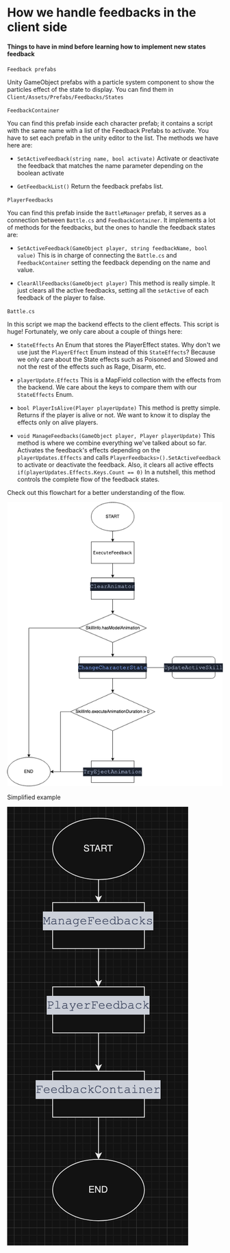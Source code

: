 # How we handle feedbacks in the client side

#### Things to have in mind before learning how to implement new states feedback

`Feedback prefabs` 

Unity GameObject prefabs with a particle system component to show the particles effect of the state to display. You can find them in `Client/Assets/Prefabs/Feedbacks/States`

`FeedbackContainer`

You can find this prefab inside each character prefab; it contains a script with the same name with a list of the Feedback Prefabs to activate. You have to set each prefab in the unity editor to the list. The methods we have here are:
- `SetActiveFeedback(string name, bool activate)` Activate or deactivate the feedback that matches the name parameter depending on the boolean activate

- `GetFeedbackList()` Return the feedback prefabs list.

`PlayerFeedbacks`


You can find this prefab inside the `BattleManager` prefab, it serves as a connection between `Battle.cs` and `FeedbackContainer`. It implements a lot of methods for the feedbacks, but the ones to handle the feedback states are:

- `SetActiveFeedback(GameObject player, string feedbackName, bool value)` This is in charge of connecting the `Battle.cs` and `FeedbackContainer` setting the feedback depending on the name and value.

- `ClearAllFeedbacks(GameObject player)` This method is really simple. It just clears all the active feedbacks, setting all the `setActive` of each feedback of the player to false.


`Battle.cs`

In this script we map the backend effects to the client effects. This script is huge! Fortunately, we only care about a couple of things here:

- `StateEffects` 
An Enum that stores the PlayerEffect states.
 Why don't we use just the `PlayerEffect` Enum instead of this `StateEffects`? Because we only care about the State effects such as Poisoned and Slowed and not the rest of the effects such as Rage, Disarm, etc.

- `playerUpdate.Effects`
This is a MapField collection with the effects from the backend. We care about the keys to compare them with our `StateEffects` Enum.

- `bool PlayerIsAlive(Player playerUpdate)` 
This method is pretty simple. Returns if the player is alive or not. We want to know it to display the effects only on alive players.

- `void ManageFeedbacks(GameObject player, Player playerUpdate)`
This method is where we combine everything we've talked about so far. Activates the feedback's effects depending on the `playerUpdates.Effects` and calls `PlayerFeedbacks>().SetActiveFeedback` to activate or deactivate the feedback. Also, it clears all active effects `if(playerUpdates.Effects.Keys.Count == 0)`
In a nutshell, this method controls the complete flow of the feedback states.

Check out this flowchart for a better understanding of the flow.

 ![](./images/executeFeedback.png)
 
Simplified example

           
![](./images/ManageFeedback.png)
